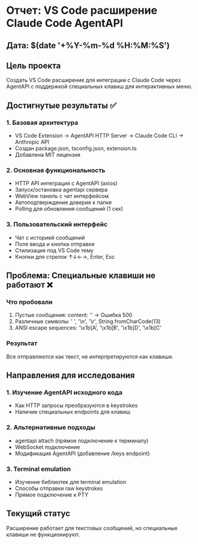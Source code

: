 # Отчет: VS Code расширение Claude Code AgentAPI

## Дата: $(date '+%Y-%m-%d %H:%M:%S')

## Цель проекта
Создать VS Code расширение для интеграции с Claude Code через AgentAPI с поддержкой специальных клавиш для интерактивных меню.

## Достигнутые результаты ✅

### 1. Базовая архитектура
- VS Code Extension → AgentAPI HTTP Server → Claude Code CLI → Anthropic API
- Создан package.json, tsconfig.json, extension.ts
- Добавлена MIT лицензия

### 2. Основная функциональность
- HTTP API интеграция с AgentAPI (axios)
- Запуск/остановка agentapi сервера
- WebView панель с чат интерфейсом
- Автоподтверждение доверия к папке
- Polling для обновления сообщений (1 сек)

### 3. Пользовательский интерфейс
- Чат с историей сообщений
- Поле ввода и кнопка отправки
- Стилизация под VS Code тему
- Кнопки для стрелок ↑↓←→, Enter, Esc

## Проблема: Специальные клавиши не работают ❌

### Что пробовали
1. Пустые сообщения: content: '' → Ошибка 500
2. Различные символы: ' ', '\n', '\r', String.fromCharCode(13)
3. ANSI escape sequences: '\x1b[A', '\x1b[B', '\x1b[D', '\x1b[C'

### Результат
Все отправляются как текст, не интерпретируются как клавиши.

## Направления для исследования

### 1. Изучение AgentAPI исходного кода
- Как HTTP запросы преобразуются в keystrokes
- Наличие специальных endpoints для клавиш

### 2. Альтернативные подходы
- agentapi attach (прямое подключение к терминалу)
- WebSocket подключение
- Модификация AgentAPI (добавление /keys endpoint)

### 3. Terminal emulation
- Изучение библиотек для terminal emulation
- Способы отправки raw keystrokes
- Прямое подключение к PTY

## Текущий статус
Расширение работает для текстовых сообщений, но специальные клавиши не функционируют.